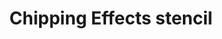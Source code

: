 ---
layout: product
title: "Chipping Effects stencil"
price: "1500" 
desc: "Šablon za bojenje"
img_path: "/assets/img/LIANG-0009.webp"
brand: "AMMO"
available: true
special_offer: false
new: true
soon: false
cat: "070000"
subcat: "070100"
subsubcat: "070105"
sifra: "LIANG-0009"
popular: false
---